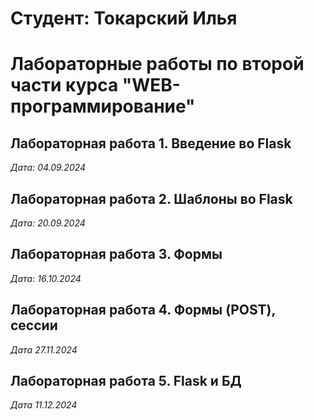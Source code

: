 # Студент: Токарский Илья

# Лабораторные работы по второй части курса "WEB-программирование"

## Лабораторная работа 1. Введение во Flask

*Дата: 04.09.2024*

## Лабораторная работа 2. Шаблоны во Flask

*Дата: 20.09.2024*

## Лабораторная работа 3. Формы

*Дата: 16.10.2024*

## Лабораторная работа 4. Формы (POST), сессии

*Дата 27.11.2024*

## Лабораторная работа 5. Flask и БД

*Дата 11.12.2024*
